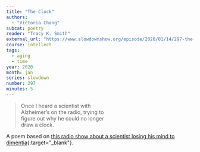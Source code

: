 ```yaml
---
title: "The Clock"
authors:
  - "Victoria Chang"
subcat: poetry
reader: "Tracy K. Smith"
external_url: "https://www.slowdownshow.org/episode/2020/01/14/297-the-clock"
course: intellect
tags:
  - aging
  - time
year: 2020
month: jan
series: slowdown
number: 297
minutes: 5
---
```


> Once I heard a scientist with  
Alzheimer’s on the radio, trying to  
figure out why he could no longer  
draw a clock.

A poem based on [this radio show about a scientist losing his mind to dimentia](https://www.thisamericanlife.org/583/itll-make-sense-when-youre-older/act-four-10){:target="_blank"}.
